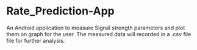 # Rate_Prediction-App
An Android application to measure Signal strength parameters and plot them on graph for the user. The measured data will recorded in a .csv file file for further analysis.
